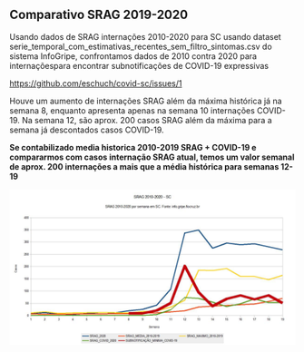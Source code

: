 ## Comparativo SRAG 2019-2020

Usando dados de SRAG internações 2010-2020 para SC usando dataset
serie_temporal_com_estimativas_recentes_sem_filtro_sintomas.csv do sistema
InfoGripe, confrontamos dados de 2010 contra 2020 para internaçõespara encontrar subnotificações de COVID-19 expressivas

https://github.com/eschuch/covid-sc/issues/1

Houve um aumento de internações SRAG além da máxima histórica já na semana 8,
enquanto apresenta apenas na semana 10 internações COVID-19.
Na semana 12, são aprox. 200 casos SRAG além da máxima para a semana já descontados casos COVID-19.

**Se contabilizado media historica 2010-2019 SRAG + COVID-19 e compararmos com casos internação SRAG atual,
temos um valor semanal de aprox. 200 internações a mais que a média histórica para semanas 12-19**

![SRAG internações 2010-2020 para SC](https://github.com/eschuch/covid-sc/blob/master/SOLVED/1/1_htm.jpg?raw=true)
